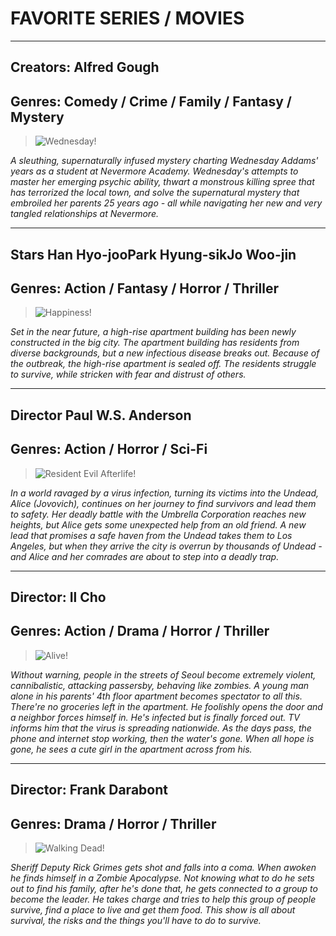 # **FAVORITE SERIES / MOVIES**
________________________________________________________________________________________________________________________________________________________________
## Creators: Alfred Gough
## Genres: Comedy / Crime / Family / Fantasy / Mystery

> ![Wednesday!](https://hollywoodlife.com/wp-content/uploads/2022/08/wednesday-movie-poster-embed.jpg)

*A sleuthing, supernaturally infused mystery charting Wednesday Addams' years as a student at Nevermore Academy. Wednesday's attempts to master her emerging psychic ability, thwart a monstrous killing spree that has terrorized the local town, and solve the supernatural mystery that embroiled her parents 25 years ago - all while navigating her new and very tangled relationships at Nevermore.*
________________________________________________________________________________________________________________________________________________________________
## Stars Han Hyo-jooPark Hyung-sikJo Woo-jin
## Genres: Action / Fantasy / Horror / Thriller
     
> ![Happiness!](https://www.anime-internet.com/content/images/size/w2000/2021/12/happiness.jpg)

*Set in the near future, a high-rise apartment building has been newly constructed in the big city. The apartment building has residents from diverse backgrounds, but a new infectious disease breaks out. Because of the outbreak, the high-rise apartment is sealed off. The residents struggle to survive, while stricken with fear and distrust of others.*
________________________________________________________________________________________________________________________________________________________________
## Director Paul W.S. Anderson
## Genres: Action / Horror / Sci-Fi
     
> ![Resident Evil Afterlife!](http://seat42f.com/images/stories/Movies/Posters/resident-evil-afterlife.jpg)

*In a world ravaged by a virus infection, turning its victims into the Undead, Alice (Jovovich), continues on her journey to find survivors and lead them to safety. Her deadly battle with the Umbrella Corporation reaches new heights, but Alice gets some unexpected help from an old friend. A new lead that promises a safe haven from the Undead takes them to Los Angeles, but when they arrive the city is overrun by thousands of Undead - and Alice and her comrades are about to step into a deadly trap.*
________________________________________________________________________________________________________________________________________________________________
## Director: Il Cho
## Genres: Action / Drama / Horror / Thriller

> ![Alive!](https://occ-0-1722-1723.1.nflxso.net/dnm/api/v6/X194eJsgWBDE2aQbaNdmCXGUP-Y/AAAABe_6vxcfEdKeaE5lWi84qbfbvTvdOI5qtA6QFskFihVgYdAmMcjKl4O52ifUIuP-IRyFMnESi-PBTHpZ437AyrnE2n35WJMo-VUwtHpSgbaMS5vfN65vkkN85LeyJg.jpg?r=182.jpg)

*Without warning, people in the streets of Seoul become extremely violent, cannibalistic, attacking passersby, behaving like zombies. A young man alone in his parents' 4th floor apartment becomes spectator to all this. There're no groceries left in the apartment. He foolishly opens the door and a neighbor forces himself in. He's infected but is finally forced out. TV informs him that the virus is spreading nationwide. As the days pass, the phone and internet stop working, then the water's gone. When all hope is gone, he sees a cute girl in the apartment across from his.*
________________________________________________________________________________________________________________________________________________________________
## Director: Frank Darabont
## Genres: Drama / Horror / Thriller

> ![Walking Dead!](https://is3-ssl.mzstatic.com/image/thumb/Music3/v4/b5/03/39/b5033999-d016-0010-8e2c-921634f30a72/source/3000x3000sr.jpg)

*Sheriff Deputy Rick Grimes gets shot and falls into a coma. When awoken he finds himself in a Zombie Apocalypse. Not knowing what to do he sets out to find his family, after he's done that, he gets connected to a group to become the leader. He takes charge and tries to help this group of people survive, find a place to live and get them food. This show is all about survival, the risks and the things you'll have to do to survive.*
